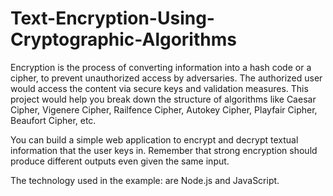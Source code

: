 # Text-Encryption-Using-Cryptographic-Algorithms

Encryption is the process of converting information into a hash code or a cipher, to prevent unauthorized access by adversaries. The authorized user would access the content via secure keys and validation measures. This project would help you break down the structure of algorithms like Caesar Cipher, Vigenere Cipher, Railfence Cipher, Autokey Cipher, Playfair Cipher, Beaufort Cipher, etc.


You can build a simple web application to encrypt and decrypt textual information that the user keys in. Remember that strong encryption should produce different outputs even given the same input.



The technology used in the example: are Node.js and JavaScript.
